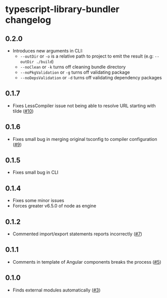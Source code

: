 # typescript-library-bundler changelog

## 0.2.0

* Introduces new arguments in CLI:
  * `--outDir` or `-o` is a relative path to project to emit the result (e.g: `--outDir ./build`)
  * `--noClean` or `-k` turns off cleaning bundle directory
  * `--noPkgValidation` or `-g` turns off validating package
  * `--noDepsValidation` or `-d` turns off validating dependency packages

## 0.1.7

* Fixes LessCompiler issue not being able to resolve URL starting with tilde ([#10](https://github.com/aminpaks/typescript-library-bundler/issues/10))

## 0.1.6

* Fixes small bug in merging original tsconfig to compiler configuration ([#9](https://github.com/aminpaks/typescript-library-bundler/issues/9))

## 0.1.5

* Fixes small bug in CLI

## 0.1.4

* Fixes some minor issues
* Forces greater v6.5.0 of node as engine

## 0.1.2

* Commented import/export statements reports incorrectly ([#7](https://github.com/aminpaks/typescript-library-bundler/pull/7))

## 0.1.1

* Comments in template of Angular components breaks the process ([#5](https://github.com/aminpaks/typescript-library-bundler/pull/5))

## 0.1.0

* Finds external modules automatically ([#3](https://github.com/aminpaks/typescript-library-bundler/pull/3))
